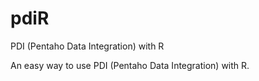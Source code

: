 # pdiR
PDI (Pentaho Data Integration) with R

An easy way to use PDI (Pentaho Data Integration) with R.

